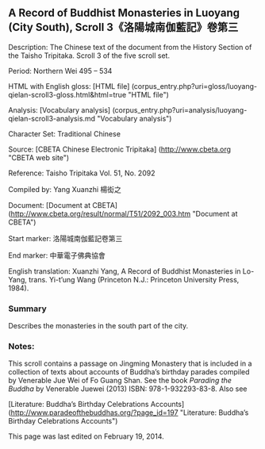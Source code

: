 ## A Record of Buddhist Monasteries in Luoyang (City South), Scroll 3《洛陽城南伽藍記》卷第三

Description: The Chinese text of the document from the History Section of the Taisho Tripitaka. Scroll 3 of the five scroll set.

Period: Northern Wei 495 – 534

HTML with English gloss: [HTML file] (corpus_entry.php?uri=gloss/luoyang-qielan-scroll3-gloss.html&html=true "HTML file")

Analysis: [Vocabulary analysis] (corpus_entry.php?uri=analysis/luoyang-qielan-scroll3-analysis.md "Vocabulary analysis")

Character Set: Traditional Chinese

Source: [CBETA Chinese Electronic Tripitaka] (http://www.cbeta.org "CBETA web site")

Reference: Taisho Tripitaka Vol. 51, No. 2092

Compiled by: Yang Xuanzhi 楊衒之

Document: [Document at CBETA] (http://www.cbeta.org/result/normal/T51/2092_003.htm "Document at CBETA")

Start marker: 洛陽城南伽藍記卷第三

End marker: 中華電子佛典協會

English translation: Xuanzhi Yang, A Record of Buddhist Monasteries in Lo-Yang, trans. Yi-t’ung Wang (Princeton N.J.: Princeton University Press, 1984).

### Summary
Describes the monasteries in the south part of the city.


### Notes:
This scroll contains a passage on Jingming Monastery that is included in a collection of texts about accounts of Buddha’s birthday parades compiled by Venerable Jue Wei of Fo Guang Shan. See the book <em>Parading the Buddha</em> by Venerable Juewei (2013) ISBN: 978-1-932293-83-8. Also see

[Literature: Buddha’s Birthday Celebrations Accounts] (http://www.paradeofthebuddhas.org/?page_id=197 "Literature: Buddha’s Birthday Celebrations Accounts")

This page was last edited on February 19, 2014.

